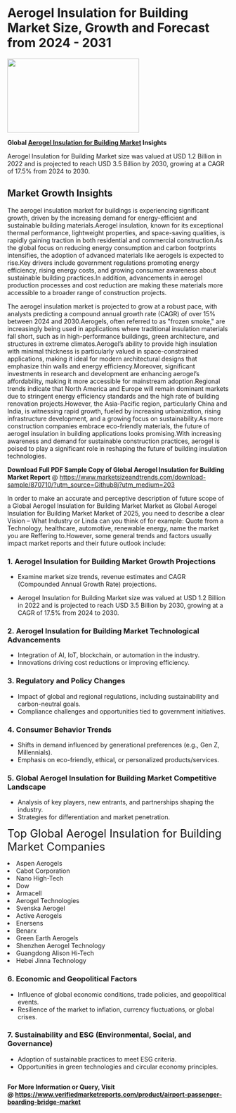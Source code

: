 <H1>Aerogel Insulation for Building Market Size, Growth and Forecast from 2024 - 2031</H1><img class="aligncenter size-medium wp-image-584254" src="https://thirdeyenews.in/wp-content/uploads/2024/09/Global-Market-Research-300x168.jpeg" alt="" width="300" height="168" /><p><strong>Global&nbsp;<a href="https://www.marketsizeandtrends.com/download-sample/870710/?utm_source=Github8j?utm_medium=203">Aerogel Insulation for Building Market</a> Insights</strong></p><p>Aerogel Insulation for Building Market size was valued at USD 1.2 Billion in 2022 and is projected to reach USD 3.5 Billion by 2030, growing at a CAGR of 17.5% from 2024 to 2030.</p><p><h2>Market Growth Insights</h2> <p>The aerogel insulation market for buildings is experiencing significant growth, driven by the increasing demand for energy-efficient and sustainable building materials.Aerogel insulation, known for its exceptional thermal performance, lightweight properties, and space-saving qualities, is rapidly gaining traction in both residential and commercial construction.As the global focus on reducing energy consumption and carbon footprints intensifies, the adoption of advanced materials like aerogels is expected to rise.Key drivers include government regulations promoting energy efficiency, rising energy costs, and growing consumer awareness about sustainable building practices.In addition, advancements in aerogel production processes and cost reduction are making these materials more accessible to a broader range of construction projects.</p> <p>The aerogel insulation market is projected to grow at a robust pace, with analysts predicting a compound annual growth rate (CAGR) of over 15% between 2024 and 2030.Aerogels, often referred to as "frozen smoke," are increasingly being used in applications where traditional insulation materials fall short, such as in high-performance buildings, green architecture, and structures in extreme climates.Aerogel’s ability to provide high insulation with minimal thickness is particularly valued in space-constrained applications, making it ideal for modern architectural designs that emphasize thin walls and energy efficiency.Moreover, significant investments in research and development are enhancing aerogel’s affordability, making it more accessible for mainstream adoption.Regional trends indicate that North America and Europe will remain dominant markets due to stringent energy efficiency standards and the high rate of building renovation projects.However, the Asia-Pacific region, particularly China and India, is witnessing rapid growth, fueled by increasing urbanization, rising infrastructure development, and a growing focus on sustainability.As more construction companies embrace eco-friendly materials, the future of aerogel insulation in building applications looks promising.With increasing awareness and demand for sustainable construction practices, aerogel is poised to play a significant role in reshaping the future of building insulation technologies.</p> <p><span class=""><strong>Download Full PDF Sample Copy of Global Aerogel Insulation for Building Market Report</strong> @ <a href="https://www.marketsizeandtrends.com/download-sample/870710/?utm_source=Github8j?utm_medium=203" target="_blank">https://www.marketsizeandtrends.com/download-sample/870710/?utm_source=Github8j?utm_medium=203</a></span></p><p>In order to make an accurate and perceptive description of future scope of a Global&nbsp;Aerogel Insulation for Building Market Market as Global&nbsp;Aerogel Insulation for Building Market Market of 2025, you need to describe a clear Vision &ndash; What Industry or Linda can you think of for example: Quote from a Technology, healthcare, automotive, renewable energy, name the market you are Reffering to.However, some general trends and factors usually impact market reports and their future outlook include:</p><h3>1.&nbsp;<strong>Aerogel Insulation for Building Market Growth Projections</strong></h3><ul><li>Examine market size trends, revenue estimates and CAGR (Compounded Annual Growth Rate) projections.</li><li><p>Aerogel Insulation for Building Market size was valued at USD 1.2 Billion in 2022 and is projected to reach USD 3.5 Billion by 2030, growing at a CAGR of 17.5% from 2024 to 2030.</p></li></ul><h3>2.&nbsp;<strong>Aerogel Insulation for Building Market Technological Advancements</strong></h3><ul><li>Integration of AI, IoT, blockchain, or automation in the industry.</li><li>Innovations driving cost reductions or improving efficiency.</li></ul><h3>3.&nbsp;<strong>Regulatory and Policy Changes</strong></h3><ul><li>Impact of global and regional regulations, including sustainability and carbon-neutral goals.</li><li>Compliance challenges and opportunities tied to government initiatives.</li></ul><h3>4.&nbsp;<strong>Consumer Behavior Trends</strong></h3><ul><li>Shifts in demand influenced by generational preferences (e.g., Gen Z, Millennials).</li><li>Emphasis on eco-friendly, ethical, or personalized products/services.</li></ul><h3>5.&nbsp;<strong>Global Aerogel Insulation for Building Market Competitive Landscape</strong></h3><ul><li>Analysis of key players, new entrants, and partnerships shaping the industry.</li><li>Strategies for differentiation and market penetration.</li></ul><p data-pm-slice="1 1 []"><span style="color: inherit; font-family: inherit; font-size: 25px;">Top Global Aerogel Insulation for Building Market Companies</span></p><div class="" data-test-id=""><p><li>Aspen Aerogels</li><li> Cabot Corporation</li><li> Nano High-Tech</li><li> Dow</li><li> Armacell</li><li> Aerogel Technologies</li><li> Svenska Aerogel</li><li> Active Aerogels</li><li> Enersens</li><li> Benarx</li><li> Green Earth Aerogels</li><li> Shenzhen Aerogel Technology</li><li> Guangdong Alison Hi-Tech</li><li> Hebei Jinna Technology</li></p></div><h3>6.&nbsp;<strong>Economic and Geopolitical Factors</strong></h3><ul><li>Influence of global economic conditions, trade policies, and geopolitical events.</li><li>Resilience of the market to inflation, currency fluctuations, or global crises.</li></ul><h3>7.&nbsp;<strong>Sustainability and ESG (Environmental, Social, and Governance)</strong></h3><ul><li>Adoption of sustainable practices to meet ESG criteria.</li><li>Opportunities in green technologies and circular economy principles.</li></ul><h2><strong style="font-size: 14px;">For More Information or Query, Visit @&nbsp;</strong><a style="background-color: #ffffff; font-size: 14px;" href="https://www.marketsizeandtrends.com/report/aerogel-insulation-for-building-market/" target="_blank">https://www.verifiedmarketreports.com/product/airport-passenger-boarding-bridge-market</a></h2>